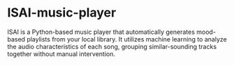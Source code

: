 # ISAI-music-player
ISAI is a Python-based music player that automatically generates mood-based playlists from your local library. It utilizes machine learning to analyze the audio characteristics of each song, grouping similar-sounding tracks together without manual intervention.
